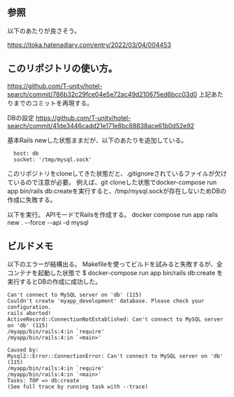 ## 参照

以下のあたりが良さそう。

https://itoka.hatenadiary.com/entry/2022/03/04/004453

## このリポジトリの使い方。

https://github.com/T-unity/hotel-search/commit/786b32c29fce04e5e72ac49d210675ed6bcc03d0
上記あたりまでのコミットを再現する。

DBの設定
https://github.com/T-unity/hotel-search/commit/41de3446cadd21e171e8bc88838ace61b0d52e92

基本Rails newした状態ままだが、以下のあたりを追加している。

```
  host: db
  socket: '/tmp/mysql.sock'
```

このリポジトリをcloneしてきた状態だと、.gitignoreされているファイルが欠けているので注意が必要。
例えば、git cloneした状態でdocker-compose run app bin/rails db:createを実行すると、/tmp/mysql.sockが存在しないためDBの作成に失敗する。

以下を実行。
APIモードでRailsを作成する。
docker compose run app rails new . --force --api -d mysql

## ビルドメモ

以下のエラーが結構出る。
Makefileを使ってビルドを試みると失敗するが、全コンテナを起動した状態で $ docker-compose run app bin/rails db:create を実行するとDBの作成に成功した。

```
Can't connect to MySQL server on 'db' (115)
Couldn't create 'myapp_development' database. Please check your configuration.
rails aborted!
ActiveRecord::ConnectionNotEstablished: Can't connect to MySQL server on 'db' (115)
/myapp/bin/rails:4:in `require'
/myapp/bin/rails:4:in `<main>'

Caused by:
Mysql2::Error::ConnectionError: Can't connect to MySQL server on 'db' (115)
/myapp/bin/rails:4:in `require'
/myapp/bin/rails:4:in `<main>'
Tasks: TOP => db:create
(See full trace by running task with --trace)
```
